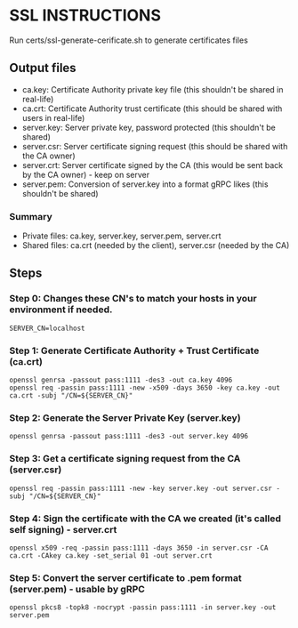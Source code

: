 # SSL INSTRUCTIONS

Run certs/ssl-generate-cerificate.sh to generate certificates files

## Output files
- ca.key: Certificate Authority private key file (this shouldn't be shared in real-life)
- ca.crt: Certificate Authority trust certificate (this should be shared with users in real-life)
- server.key: Server private key, password protected (this shouldn't be shared)
- server.csr: Server certificate signing request (this should be shared with the CA owner)
- server.crt: Server certificate signed by the CA (this would be sent back by the CA owner) - keep on server
- server.pem: Conversion of server.key into a format gRPC likes (this shouldn't be shared)

### Summary 
- Private files: ca.key, server.key, server.pem, server.crt
- Shared files: ca.crt (needed by the client), server.csr (needed by the CA)

## Steps

### Step 0: Changes these CN's to match your hosts in your environment if needed.
```shell
SERVER_CN=localhost
```

### Step 1: Generate Certificate Authority + Trust Certificate (ca.crt)
```shell
openssl genrsa -passout pass:1111 -des3 -out ca.key 4096
openssl req -passin pass:1111 -new -x509 -days 3650 -key ca.key -out ca.crt -subj "/CN=${SERVER_CN}"
```
### Step 2: Generate the Server Private Key (server.key)
```shell
openssl genrsa -passout pass:1111 -des3 -out server.key 4096
```

### Step 3: Get a certificate signing request from the CA (server.csr)
```shell
openssl req -passin pass:1111 -new -key server.key -out server.csr -subj "/CN=${SERVER_CN}"
```

### Step 4: Sign the certificate with the CA we created (it's called self signing) - server.crt
```shell
openssl x509 -req -passin pass:1111 -days 3650 -in server.csr -CA ca.crt -CAkey ca.key -set_serial 01 -out server.crt 
```

### Step 5: Convert the server certificate to .pem format (server.pem) - usable by gRPC
```shell
openssl pkcs8 -topk8 -nocrypt -passin pass:1111 -in server.key -out server.pem
```
